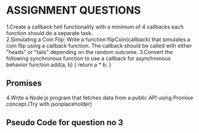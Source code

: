 # ASSIGNMENT QUESTIONS
1.Create a callback hell functionality with a minimum of 4 callbacks each function should do a separate task.<br>
2.Simulating a Coin Flip: Write a function flipCoin(callback) that simulates a coin flip using a callback function. The callback should be called with either "heads" or "tails" depending on the random outcome.
3.Convert the following synchronous function to use a callback for asynchronous behavior
function add(a, b) {
    return a * b;
}
## Promises
4.Write a Node.js program that fetches data from a public API using Promise concept.(Try with jsonplaceholder)
## Pseudo Code for question no 3




